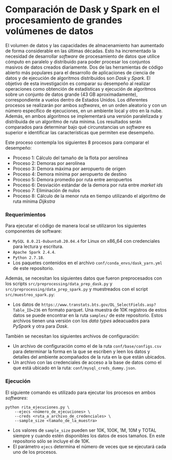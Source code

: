 # Comparación de Dask y Spark en el procesamiento de grandes volúmenes de datos

El volumen de datos y las capacidades de almacenamiento han aumentado de forma considerable en las últimas décadas. Esto ha incrementado la necesidad de desarrollar _software_ de procesamiento de datos que utilice cómputo en paralelo y distribuido para poder procesar los conjuntos masivos de datos creados diariamente. Dos de las herramientas de código abierto más populares para el desarrollo de aplicaciones de ciencia de datos y de ejecución de algoritmos distribuidos son _Dask_ y _Spark_. El objetivo de esta investigación es comparar su desempeño al realizar operaciones como obtención de estadísticas y ejecución de algoritmos sobre un conjunto de datos grande (43 GB aproximadamente), correspondiente a vuelos dentro de Estados Unidos. Los diferentes procesos se realizarán por ambos _softwares_, en un orden aleatorio y con un número específico de ejecuciones, en un ambiente local y otro en la nube. Además, en ambos algoritmos se implementará una versión paralelizada y distribuida de un algoritmo de ruta mínima. Los resultados serán comparados para determinar bajo qué circunstancias un _software_ es superior e identificar las características que permiten ese desempeño.

Este proceso contempla los siguientes 8 procesos para comparar el desempeño:

- Proceso 1: Cálculo del tamaño de la flota por aerolínea
- Proceso 2: Demoras por aerolínea
- Proceso 3: Demora máxima por aeropuerto de origen
- Proceso 4: Demora mínima por aeropuerto de destino
- Proceso 5: Demora promedio por ruta entre aeropuertos
- Proceso 6: Desviación estándar de la demora por ruta entre _market ids_
- Proceso 7: Eliminación de nulos
- Proceso 8: Cálculo de la menor ruta en tiempo utilizando el algoritmo de ruta mínima _Dijkstra_


### Requerimientos

Para ejecutar el código de manera local se utilizaron los siguientes componentes de software:

- `MySQL 8.0.21-0ubuntu0.20.04.4` for Linux on x86_64 con credenciales para lectura y escritura.
- `Apache Spark 2.4.4`.
- `Python 2.7.18`.
- Los paquetes contenidos en el archivo `conf/conda_envs/dask_yarn.yml` de este repositorio.

Además, se necesitan los siguientes datos que fueron preprocesados con los scripts `src/preprocessing/data_prep_dask.py` y `src/preprocessing/data_prep_spark.py` y muestreados con el script `src/muestreo_spark.py`:

- Los datos de `https://www.transtats.bts.gov/DL_SelectFields.asp?Table_ID=236` en formato parquet. Una muestra de 10K registros de estos datos se puede encontrar en la ruta `samples/` de este repositorio. Estos archivos tienen una versión con los _data types_ adeacuados para _PySpark_ y otra para _Dask_.

También se necesitan los siguientes archivos de configuración:

- Un archivo de configuración como el de la ruta `conf/base/configs.csv` para determinar la forma en la que se escriben y leen los datos y detalles del ambiente acompañados de la ruta en la que están ubicados.
- Un archivo con las credenciales de acceso a la base de datos como el que está ubicado en la ruta: `conf/mysql_creds_dummy.json`.

### Ejecución

El siguiente comando es utilizado para ejecutar los procesos en ambos _softwares_:
```
python rita_ejecuciones.py \
	--ejecs <número_de_ejecuciones> \
	--creds <ruta_a_archivo_de_credenciales> \
	--sample_size <tamaño_de_la_muestra>
```

- Los valores de `sample_size` pueden ser 10K, 100K, 1M, 10M y TOTAL siempre y cuando estén disponibles los datos de esos tamaños. En este repositorio sólo se incluye el de 10K.
- El parámetro `ejecs` determina el número de veces que se ejecutará cada uno de los procesos.
